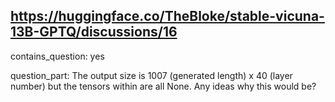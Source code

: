 ## https://huggingface.co/TheBloke/stable-vicuna-13B-GPTQ/discussions/16

contains_question: yes

question_part: The output size is 1007 (generated length) x 40 (layer number) but the tensors within are all None.  Any ideas why this would be?